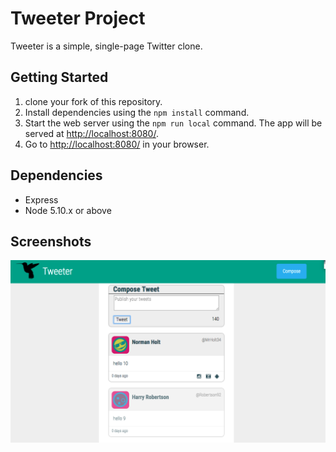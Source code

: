 # Tweeter Project

Tweeter is a simple, single-page Twitter clone.



## Getting Started

1. clone your fork of this repository.
2. Install dependencies using the `npm install` command.
3. Start the web server using the `npm run local` command. The app will be served at <http://localhost:8080/>.
4. Go to <http://localhost:8080/> in your browser.

## Dependencies

- Express
- Node 5.10.x or above

## Screenshots
!["Screenshot of page"](https://github.com/ddandipu/tweetr/blob/master/docs/tweet-box.png?raw=true)